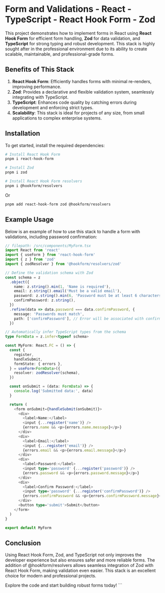 # Form and Validations - React - TypeScript - React Hook Form - Zod

This project demonstrates how to implement forms in React using **React Hook Form** for efficient form handling, **Zod** for data validation, and **TypeScript** for strong typing and robust development. This stack is highly sought after in the professional environment due to its ability to create scalable, maintainable, and professional-grade forms.

## Benefits of This Stack

1. **React Hook Form**: Efficiently handles forms with minimal re-renders, improving performance.
2. **Zod**: Provides a declarative and flexible validation system, seamlessly integrating with TypeScript.
3. **TypeScript**: Enhances code quality by catching errors during development and enforcing strict types.
4. **Scalability**: This stack is ideal for projects of any size, from small applications to complex enterprise systems.

## Installation

To get started, install the required dependencies:

```bash
# Install React Hook Form
pnpm i react-hook-form

# Install Zod
pnpm i zod

# Install React Hook Form resolvers
pnpm i @hookform/resolvers
```

Or

```bash
pnpm add react-hook-form zod @hookform/resolvers
```

## Example Usage

Below is an example of how to use this stack to handle a form with validations, including password confirmation:

```typescript
// filepath: /src/components/MyForm.tsx
import React from 'react'
import { useForm } from 'react-hook-form'
import { z } from 'zod'
import { zodResolver } from '@hookform/resolvers/zod'

// Define the validation schema with Zod
const schema = z
  .object({
    name: z.string().min(1, 'Name is required'),
    email: z.string().email('Must be a valid email'),
    password: z.string().min(6, 'Password must be at least 6 characters'),
    confirmPassword: z.string(),
  })
  .refine(data => data.password === data.confirmPassword, {
    message: 'Passwords must match',
    path: ['confirmPassword'], // Error will be associated with confirmPassword
  })

// Automatically infer TypeScript types from the schema
type FormData = z.infer<typeof schema>

const MyForm: React.FC = () => {
  const {
    register,
    handleSubmit,
    formState: { errors },
  } = useForm<FormData>({
    resolver: zodResolver(schema),
  })

  const onSubmit = (data: FormData) => {
    console.log('Submitted data:', data)
  }

  return (
    <form onSubmit={handleSubmit(onSubmit)}>
      <div>
        <label>Name:</label>
        <input {...register('name')} />
        {errors.name && <p>{errors.name.message}</p>}
      </div>
      <div>
        <label>Email:</label>
        <input {...register('email')} />
        {errors.email && <p>{errors.email.message}</p>}
      </div>
      <div>
        <label>Password:</label>
        <input type='password' {...register('password')} />
        {errors.password && <p>{errors.password.message}</p>}
      </div>
      <div>
        <label>Confirm Password:</label>
        <input type='password' {...register('confirmPassword')} />
        {errors.confirmPassword && <p>{errors.confirmPassword.message}</p>}
      </div>
      <button type='submit'>Submit</button>
    </form>
  )
}

export default MyForm
```

## Conclusion

Using React Hook Form, Zod, and TypeScript not only improves the developer experience but also ensures safer and more reliable forms. The addition of @hookform/resolvers allows seamless integration of Zod with React Hook Form, making validation even easier. This stack is an excellent choice for modern and professional projects.

Explore the code and start building robust forms today! ```
